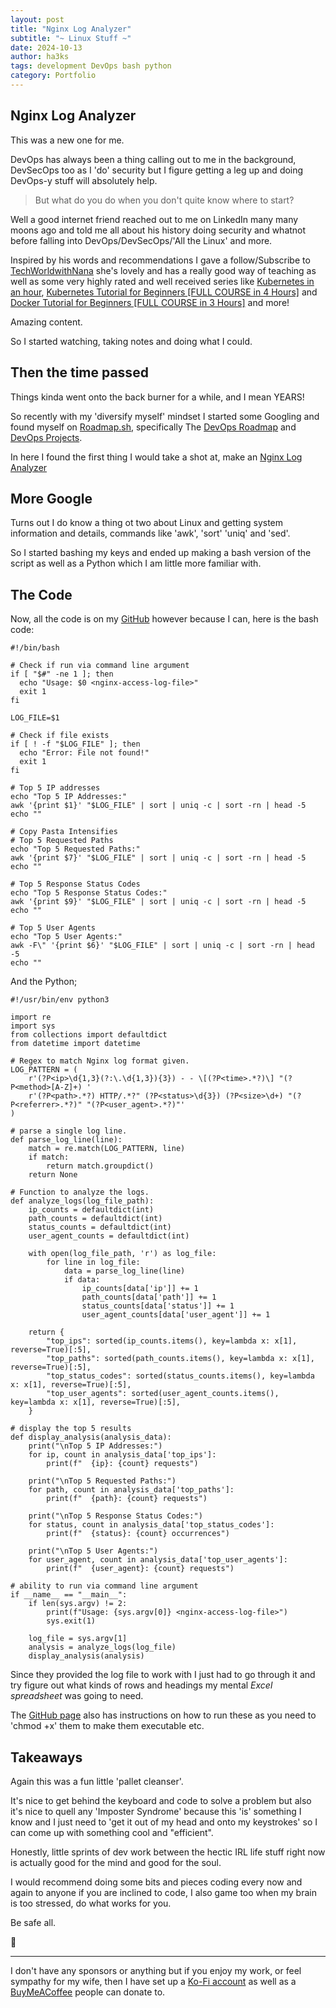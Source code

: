 ```yaml
---
layout: post
title: "Nginx Log Analyzer"
subtitle: "~ Linux Stuff ~"
date: 2024-10-13
author: ha3ks
tags: development DevOps bash python
category: Portfolio
---
```


## Nginx Log Analyzer

This was a new one for me.

DevOps has always been a thing calling out to me in the background, DevSecOps too as I 'do' security but I figure getting a leg up and doing DevOps-y stuff will absolutely help.

> But what do you do when you don't quite know where to start?

Well a good internet friend reached out to me on LinkedIn many many moons ago and told me all about his history doing security and whatnot before falling into DevOps/DevSecOps/'All the Linux' and more.

Inspired by his words and recommendations I gave a follow/Subscribe to [TechWorldwithNana](https://www.youtube.com/@TechWorldwithNana) she's lovely and has a really good way of teaching as well as some very highly rated and well received series like [Kubernetes in an hour](https://www.youtube.com/watch?v=s_o8dwzRlu4), [Kubernetes Tutorial for Beginners [FULL COURSE in 4 Hours]](https://www.youtube.com/watch?v=X48VuDVv0do) and [Docker Tutorial for Beginners [FULL COURSE in 3 Hours]](https://www.youtube.com/watch?v=3c-iBn73dDE) and more!

Amazing content.

So I started watching, taking notes and doing what I could.

## Then the time passed

Things kinda went onto the back burner for a while, and I mean YEARS! 

So recently with my 'diversify myself' mindset I started some Googling and found myself on [Roadmap.sh](https://roadmap.sh/), specifically The [DevOps Roadmap](https://roadmap.sh/devops) and [DevOps Projects](https://roadmap.sh/devops/projects).

In here I found the first thing I would take a shot at, make an [Nginx Log Analyzer](https://roadmap.sh/projects/nginx-log-analyser)

## More Google

Turns out I do know a thing ot two about Linux and getting system information and details, commands like 'awk', 'sort' 'uniq' and 'sed'.

So I started bashing my keys and ended up making a bash version of the script as well as a Python which I am little more familiar with.

## The Code

Now, all the code is on my [GitHub](https://github.com/ha3ks/Nginx-Log-Analyzer) however because I can, here is the bash code:

```
#!/bin/bash

# Check if run via command line argument
if [ "$#" -ne 1 ]; then
  echo "Usage: $0 <nginx-access-log-file>"
  exit 1
fi

LOG_FILE=$1

# Check if file exists
if [ ! -f "$LOG_FILE" ]; then
  echo "Error: File not found!"
  exit 1
fi

# Top 5 IP addresses
echo "Top 5 IP Addresses:"
awk '{print $1}' "$LOG_FILE" | sort | uniq -c | sort -rn | head -5
echo ""

# Copy Pasta Intensifies
# Top 5 Requested Paths
echo "Top 5 Requested Paths:"
awk '{print $7}' "$LOG_FILE" | sort | uniq -c | sort -rn | head -5
echo ""

# Top 5 Response Status Codes
echo "Top 5 Response Status Codes:"
awk '{print $9}' "$LOG_FILE" | sort | uniq -c | sort -rn | head -5
echo ""

# Top 5 User Agents
echo "Top 5 User Agents:"
awk -F\" '{print $6}' "$LOG_FILE" | sort | uniq -c | sort -rn | head -5
echo ""
```

And the Python;

```
#!/usr/bin/env python3

import re
import sys
from collections import defaultdict
from datetime import datetime

# Regex to match Nginx log format given.
LOG_PATTERN = (
    r'(?P<ip>\d{1,3}(?:\.\d{1,3}){3}) - - \[(?P<time>.*?)\] "(?P<method>[A-Z]+) '
    r'(?P<path>.*?) HTTP/.*?" (?P<status>\d{3}) (?P<size>\d+) "(?P<referrer>.*?)" "(?P<user_agent>.*?)"'
)

# parse a single log line.
def parse_log_line(line):
    match = re.match(LOG_PATTERN, line)
    if match:
        return match.groupdict()
    return None

# Function to analyze the logs.
def analyze_logs(log_file_path):
    ip_counts = defaultdict(int)
    path_counts = defaultdict(int)
    status_counts = defaultdict(int)
    user_agent_counts = defaultdict(int)

    with open(log_file_path, 'r') as log_file:
        for line in log_file:
            data = parse_log_line(line)
            if data:
                ip_counts[data['ip']] += 1
                path_counts[data['path']] += 1
                status_counts[data['status']] += 1
                user_agent_counts[data['user_agent']] += 1

    return {
        "top_ips": sorted(ip_counts.items(), key=lambda x: x[1], reverse=True)[:5],
        "top_paths": sorted(path_counts.items(), key=lambda x: x[1], reverse=True)[:5],
        "top_status_codes": sorted(status_counts.items(), key=lambda x: x[1], reverse=True)[:5],
        "top_user_agents": sorted(user_agent_counts.items(), key=lambda x: x[1], reverse=True)[:5],
    }

# display the top 5 results
def display_analysis(analysis_data):
    print("\nTop 5 IP Addresses:")
    for ip, count in analysis_data['top_ips']:
        print(f"  {ip}: {count} requests")
    
    print("\nTop 5 Requested Paths:")
    for path, count in analysis_data['top_paths']:
        print(f"  {path}: {count} requests")
    
    print("\nTop 5 Response Status Codes:")
    for status, count in analysis_data['top_status_codes']:
        print(f"  {status}: {count} occurrences")
    
    print("\nTop 5 User Agents:")
    for user_agent, count in analysis_data['top_user_agents']:
        print(f"  {user_agent}: {count} requests")

# ability to run via command line argument
if __name__ == "__main__":
    if len(sys.argv) != 2:
        print(f"Usage: {sys.argv[0]} <nginx-access-log-file>")
        sys.exit(1)

    log_file = sys.argv[1]
    analysis = analyze_logs(log_file)
    display_analysis(analysis)
```

Since they provided the log file to work with I just had to go through it and try figure out what kinds of rows and headings my mental *Excel spreadsheet* was going to need.

The [GitHub page](https://github.com/ha3ks/Nginx-Log-Analyzer) also has instructions on how to run these as you need to 'chmod +x' them to make them executable etc.

## Takeaways

Again this was a fun little 'pallet cleanser'. 

It's nice to get behind the keyboard and code to solve a problem but also it's nice to quell any 'Imposter Syndrome' because this 'is' something I know and I just need to 'get it out of my head and onto my keystrokes' so I can come up with something cool and "efficient".

Honestly, little sprints of dev work between the hectic IRL life stuff right now is actually good for the mind and good for the soul.

I would recommend doing some bits and pieces coding every now and again to anyone if you are inclined to code, I also game too when my brain is too stressed, do what works for you.

Be safe all.

🤙

-------

I don't have any sponsors or anything but if you enjoy my work, or feel sympathy for my wife, then I have set up a [Ko-Fi account](https://ko-fi.com/ha3ks) as well as a [BuyMeACoffee](https://www.buymeacoffee.com/ha3ks) people can donate to.